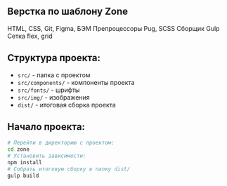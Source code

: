 ##  Верстка по шаблону Zone
HTML, CSS, Git, Figma, БЭМ
Препроцессоры Pug, SCSS
Сборщик Gulp
Сетка flex, grid

## Структура проекта:
- `src/` - папка с проектом
- `src/components/` - компоненты проекта
- `src/fonts/` - шрифты
- `src/img/` - изображения
- `dist/` - итоговая сборка проекта


## Начало проекта:
```bash
# Перейти в директорию с проектом:
cd zone
# Установить зависимости:
npm install
# Собрать итоговую сборку в папку dist/
gulp build
```
